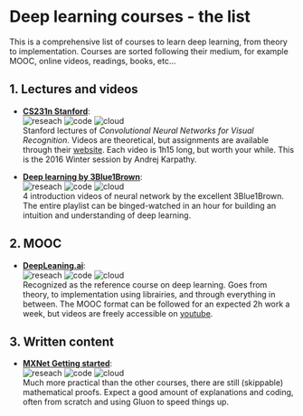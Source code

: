 Deep learning courses - the list
======================================

This is a comprehensive list of courses to learn deep learning, from theory to implementation. Courses are sorted following their medium, for example MOOC, online videos, readings, books, etc...

## 1. Lectures and videos
- **[CS231n Stanford](https://www.youtube.com/watch?v=NfnWJUyUJYU&list=PLkt2uSq6rBVctENoVBg1TpCC7OQi31AlC)**:  
![reseach](https://img.shields.io/badge/research-beginner-green.svg?logo=google-keep "Beginner") ![code](https://img.shields.io/badge/code-intermediate-yellow.svg?logo=python "Intermediate") ![cloud](https://img.shields.io/badge/cloud-beginner-green.svg?logo=amazon-aws "Beginner")  
Stanford lectures of *Convolutional Neural Networks for Visual Recognition*. Videos are theoretical, but assignments are available through their [website](http://cs231n.stanford.edu/). Each video is 1h15 long, but worth your while. This is the 2016 Winter session by Andrej Karpathy.

- **[Deep learning by 3Blue1Brown](https://www.youtube.com/watch?v=aircAruvnKk&list=PLZHQObOWTQDNU6R1_67000Dx_ZCJB-3pi)**:  
![reseach](https://img.shields.io/badge/research-beginner-green.svg?logo=google-keep "Beginner") ![code](https://img.shields.io/badge/code-beginner-green.svg?logo=python "Beginner") ![cloud](https://img.shields.io/badge/cloud-beginner-green.svg?logo=amazon-aws "Beginner")  
4 introduction videos of neural network by the excellent 3Blue1Brown. The entire playlist can be binged-watched in an hour for building an intuition and understanding of deep learning.

## 2. MOOC
- **[DeepLeaning.ai](https://www.coursera.org/specializations/deep-learning)**:  
![reseach](https://img.shields.io/badge/research-beginner-green.svg?logo=google-keep "Beginner") ![code](https://img.shields.io/badge/code-intermediate-yellow.svg?logo=python "Intermediate") ![cloud](https://img.shields.io/badge/cloud-beginner-green.svg?logo=amazon-aws "Beginner")    
Recognized as the reference course on deep learning. Goes from theory, to implementation using librairies, and through everything in between. The MOOC format can be followed for an expected 2h work a week, but videos are freely accessible on [youtube](https://www.youtube.com/watch?v=CS4cs9xVecg&list=PLkDaE6sCZn6Ec-XTbcX1uRg2_u4xOEky0).

## 3. Written content
- **[MXNet Getting started](http://gluon.mxnet.io/chapter02_supervised-learning/linear-regression-scratch.html)**:  
![reseach](https://img.shields.io/badge/research-beginner-green.svg?logo=google-keep "Beginner") ![code](https://img.shields.io/badge/code-intermediate-yellow.svg?logo=python "Intermediate") ![cloud](https://img.shields.io/badge/cloud-beginner-green.svg?logo=amazon-aws "Beginner")  
Much more practical than the other courses, there are still (skippable) mathematical proofs. Expect a good amount of explanations and coding, often from scratch and using Gluon to speed things up.
